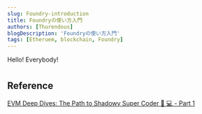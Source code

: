 ```yaml
---
slug: Foundry-introduction
title: Foundryの使い方入門
authors: [Thurendous]
blogDescription: 'Foundryの使い方入門'
tags: [Etheruem, blockchain, Foundry]
---
```


Hello! Everybody!

#

## Reference

[EVM Deep Dives: The Path to Shadowy Super Coder 🥷 💻 - Part 1](https://noxx.substack.com/p/evm-deep-dives-the-path-to-shadowy)
